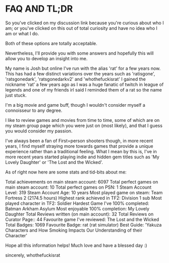 # FAQ AND TL;DR

So you've clicked on my discussion link because you're curious about who I am; or you've clicked on this out of total curiosity and have no idea who I am or what I do.

Both of these options are totally acceptable.

Nevertheless, I'll provide you with some answers and hopefully this will allow you to develop an insight into me.

My name is Josh but online I've run with the alias 'rat' for a few years now.
This has had a few distinct variations over the years such as 'ratisgone', 'ratsgonedark', 'ratsgonedarkv2' and 'whothefuckisrat'
I gained the nickname 'rat' a few years ago as I was a huge fanatic of twitch in league of legends and one of my friends irl said I reminded them of a rat so the name just stuck.

I'm a big movie and game buff, though I wouldn't consider myself a connoisseur to any degree.

I like to review games and movies from time to time, some of which are on my steam group page which you were just on (most likely), and that I guess you would consider my passion.

I've always been a fan of First=person shooters though, in more recent years, I find myself straying more towards games that provide a unique experience rather than a traditional feeling.
What I mean by this is, I've in more recent years started playing indie and hidden gem titles such as 'My Lovely Daughter' or 'The Lost and the Wicked'.

As of right now here are some stats and tid-bits about me:

Total achievements on main steam account: 6097
Total perfect games on main steam account: 10
Total perfect games on PSN: 1 
Steam Account Level: 319
Steam Account Age: 10 years
Most played game on steam: Team Fortress 2 (2174.5 hours)
Highest rank achieved in TF2: Division 1 sub
Most played character in TF2: Soldier
Hardest Game I've 100% completed: Batman Arkham Asylum
Most enjoyable 100% completion: My Lovely Daughter
Total Reviews written (on main account): 32
Total Reviews on Curator Page:: 44
Favourite game I've reviewed: The Lost and the Wicked
Total Badges: 1069
Favourite Badge: rat (rat simulator)
Best Guide: 'Yakuza Characters and How Smoking Impacts Our Understanding of their Character'

Hope all this information helps! Much love and have a blessed day :)

sincerely, whothefuckisrat

